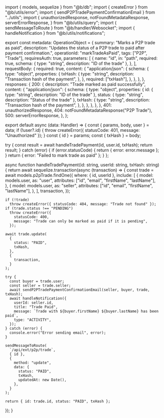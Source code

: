 import { models, sequelize } from "@b/db";
import { createError } from "@b/utils/error";
import { sendP2PTradePaymentConfirmationEmail } from "../utils";
import {
  unauthorizedResponse,
  notFoundMetadataResponse,
  serverErrorResponse,
} from "@b/utils/query";
import { sendMessageToRoute } from "@b/handler/Websocket";
import { handleNotification } from "@b/utils/notifications";

export const metadata: OperationObject = {
  summary: "Marks a P2P trade as paid",
  description:
    "Updates the status of a P2P trade to paid after payment confirmation.",
  operationId: "markTradeAsPaid",
  tags: ["P2P", "Trade"],
  requiresAuth: true,
  parameters: [
    {
      name: "id",
      in: "path",
      required: true,
      schema: { type: "string", description: "ID of the trade" },
    },
  ],
  requestBody: {
    required: true,
    content: {
      "application/json": {
        schema: {
          type: "object",
          properties: {
            txHash: {
              type: "string",
              description: "Transaction hash of the payment",
            },
          },
          required: ["txHash"],
        },
      },
    },
  },
  responses: {
    200: {
      description: "Trade marked as paid successfully",
      content: {
        "application/json": {
          schema: {
            type: "object",
            properties: {
              id: { type: "string", description: "ID of the trade" },
              status: { type: "string", description: "Status of the trade" },
              txHash: {
                type: "string",
                description: "Transaction hash of the payment",
              },
            },
          },
        },
      },
    },
    401: unauthorizedResponse,
    404: notFoundMetadataResponse("P2P Trade"),
    500: serverErrorResponse,
  },
};

export default async (data: Handler) => {
  const { params, body, user } = data;
  if (!user?.id) {
    throw createError({ statusCode: 401, message: "Unauthorized" });
  }
  const { id } = params;
  const { txHash } = body;

  try {
    const result = await handleTradePayment(id, user.id, txHash);
    return result;
  } catch (error) {
    if (error.statusCode) {
      return { error: error.message };
    }
    return { error: "Failed to mark trade as paid" };
  }
};

async function handleTradePayment(id: string, userId: string, txHash: string) {
  return await sequelize.transaction(async (transaction) => {
    const trade = await models.p2pTrade.findOne({
      where: { id, userId },
      include: [
        {
          model: models.user,
          as: "user",
          attributes: ["id", "email", "firstName", "lastName"],
        },
        {
          model: models.user,
          as: "seller",
          attributes: ["id", "email", "firstName", "lastName"],
        },
      ],
      transaction,
    });

    if (!trade)
      throw createError({ statusCode: 404, message: "Trade not found" });
    if (trade.status !== "PENDING")
      throw createError({
        statusCode: 400,
        message: "Trade can only be marked as paid if it is pending",
      });

    await trade.update(
      {
        status: "PAID",
        txHash,
      },
      {
        transaction,
      }
    );

    try {
      const buyer = trade.user;
      const seller = trade.seller;
      await sendP2PTradePaymentConfirmationEmail(seller, buyer, trade, txHash);
      await handleNotification({
        userId: seller.id,
        title: "Trade Paid",
        message: `Trade with ${buyer.firstName} ${buyer.lastName} has been paid`,
        type: "ACTIVITY",
      });
    } catch (error) {
      console.error("Error sending email", error);
    }

    sendMessageToRoute(
      `/api/ext/p2p/trade`,
      { id },
      {
        method: "update",
        data: {
          status: "PAID",
          txHash,
          updatedAt: new Date(),
        },
      }
    );

    return { id: trade.id, status: "PAID", txHash };
  });
}
